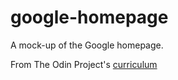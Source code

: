 # google-homepage
A mock-up of the Google homepage.

From The Odin Project's [curriculum](http://www.theodinproject.com/web-development-101/html-css)
